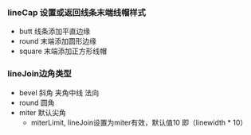 ### lineCap 设置或返回线条末端线帽样式
+ butt 线条添加平直边缘
+ round 末端添加圆形边缘
+ square 末端添加正方形线帽

### lineJoin边角类型
+ bevel 斜角 夹角中线 法向
+ round 圆角
+ miter 默认尖角
    + miterLimit, lineJoin设置为miter有效，默认值10 即（linewidth * 10）

